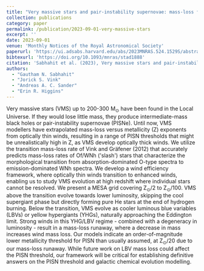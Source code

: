 ```yaml
---
title: "Very massive stars and pair-instability supernovae: mass-loss framework for low metallicity"
collection: publications
category: paper
permalink: /publication/2023-09-01-very-massive-stars
excerpt: ''
date: 2023-09-01
venue: 'Monthly Notices of the Royal Astronomical Society'
paperurl: 'https://ui.adsabs.harvard.edu/abs/2023MNRAS.524.1529S/abstract'
bibtexurl: 'https://doi.org/10.1093/mnras/stad1888'
citation: 'Sabhahit et al. (2023), Very massive stars and pair-instability supernovae: mass-loss framework for low metallicity, MNRAS'
authors:
  - "Gautham N. Sabhahit"
  - "Jorick S. Vink"
  - "Andreas A. C. Sander"
  - "Erin R. Higgins"
---
```

Very massive stars (VMS) up to 200-300 M<SUB>⊙</SUB> have been found in the Local Universe. If they would lose little mass, they produce intermediate-mass black holes or pair-instability supernovae (PISNe). Until now, VMS modellers have extrapolated mass-loss versus metallicity (Z) exponents from optically thin winds, resulting in a range of PISN thresholds that might be unrealistically high in Z, as VMS develop optically thick winds. We utilize the transition mass-loss rate of Vink and Gräfener (2012) that accurately predicts mass-loss rates of Of/WNh ('slash') stars that characterize the morphological transition from absorption-dominated O-type spectra to emission-dominated WNh spectra. We develop a wind efficiency framework, where optically thin winds transition to enhanced winds, enabling us to study VMS evolution at high redshift where individual stars cannot be resolved. We present a MESA grid covering Z<SUB>⊙</SUB>/2 to Z<SUB>⊙</SUB>/100. VMS above the transition evolve towards lower luminosity, skipping the cool supergiant phase but directly forming pure He stars at the end of hydrogen burning. Below the transition, VMS evolve as cooler luminous blue variables (LBVs) or yellow hypergiants (YHGs), naturally approaching the Eddington limit. Strong winds in this YHG/LBV regime - combined with a degeneracy in luminosity - result in a mass-loss runaway, where a decrease in mass increases wind mass loss. Our models indicate an order-of-magnitude lower metallicity threshold for PISN than usually assumed, at Z<SUB>⊙</SUB>/20 due to our mass-loss runaway. While future work on LBV mass loss could affect the PISN threshold, our framework will be critical for establishing definitive answers on the PISN threshold and galactic chemical evolution modelling.

